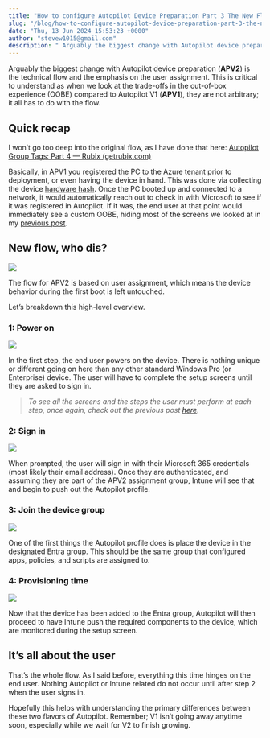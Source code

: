 ```yaml
---
title: "How to configure Autopilot Device Preparation Part 3 The New Flow"
slug: "/blog/how-to-configure-autopilot-device-preparation-part-3-the-new-flow"
date: "Thu, 13 Jun 2024 15:53:23 +0000"
author: "stevew1015@gmail.com"
description: " Arguably the biggest change with Autopilot device preparation (APV2) is the technical flow and the emphasis on the user assignment. This is critical to understand as when we look at the trade-offs in the out-of-box experience (OOBE) compared to Autopilot V1 (APV1), they are not arbitrary; it all"
---
```


Arguably the biggest change with Autopilot device preparation (**APV2**) is the technical flow and the emphasis on the user assignment. This is critical to understand as when we look at the trade-offs in the out-of-box experience (OOBE) compared to Autopilot V1 (**APV1**), they are not arbitrary; it all has to do with the flow.

Quick recap
-----------

I won’t go too deep into the original flow, as I have done that here: [Autopilot Group Tags: Part 4 — Rubix (getrubix.com)](https://www.getrubix.com/blog/autopilot-group-tags-part-4?rq=group%20tags)

Basically, in APV1 you registered the PC to the Azure tenant prior to deployment, or even having the device in hand. This was done via collecting the device [hardware hash](https://learn.microsoft.com/en-us/autopilot/add-devices#collect-the-hardware-hash). Once the PC booted up and connected to a network, it would automatically reach out to check in with Microsoft to see if it was registered in Autopilot. If it was, the end user at that point would immediately see a custom OOBE, hiding most of the screens we looked at in my [previous post](https://www.getrubix.com/blog/how-to-configure-autopilot-device-preparation-part-2-user-experience).

New flow, who dis?
------------------

![](https://images.squarespace-cdn.com/content/v1/5dd365a31aa1fd743bc30b8e/fbacea75-5f13-4097-ae94-029319f0e60b/APV2+Flow+2.png)

The flow for APV2 is based on user assignment, which means the device behavior during the first boot is left untouched.

Let’s breakdown this high-level overview.

### 1: Power on

![](https://images.squarespace-cdn.com/content/v1/5dd365a31aa1fd743bc30b8e/02e0be31-7215-4005-94d5-ba0550b50be9/APV2+Flow.png)

In the first step, the end user powers on the device. There is nothing unique or different going on here than any other standard Windows Pro (or Enterprise) device. The user will have to complete the setup screens until they are asked to sign in.

> _To see all the screens and the steps the user must perform at each step, once again, check out the previous post_ [_here_](https://www.getrubix.com/blog/how-to-configure-autopilot-device-preparation-part-2-user-experience)_._

### 2: Sign in

![](https://images.squarespace-cdn.com/content/v1/5dd365a31aa1fd743bc30b8e/a5d8df90-9aca-450d-baa3-882ffd39a243/APV2+Flow+%281%29.png)

When prompted, the user will sign in with their Microsoft 365 credentials (most likely their email address). Once they are authenticated, and assuming they are part of the APV2 assignment group, Intune will see that and begin to push out the Autopilot profile.

### 3: Join the device group

![](https://images.squarespace-cdn.com/content/v1/5dd365a31aa1fd743bc30b8e/5756ace3-887e-4d27-8c9c-8296dda75a2c/APV2+Flow+%283%29.png)

One of the first things the Autopilot profile does is place the device in the designated Entra group. This should be the same group that configured apps, policies, and scripts are assigned to.

### 4: Provisioning time

![](https://images.squarespace-cdn.com/content/v1/5dd365a31aa1fd743bc30b8e/bc8a3ffd-27c5-4b3b-b4ea-12b9c1baa448/APV2+Flow+%282%29.png)

Now that the device has been added to the Entra group, Autopilot will then proceed to have Intune push the required components to the device, which are monitored during the setup screen.

It’s all about the user
-----------------------

That’s the whole flow. As I said before, everything this time hinges on the end user. Nothing Autopilot or Intune related do not occur until after step 2 when the user signs in.

Hopefully this helps with understanding the primary differences between these two flavors of Autopilot. Remember; V1 isn’t going away anytime soon, especially while we wait for V2 to finish growing.